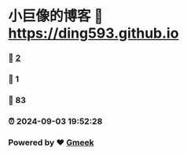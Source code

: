 # 小巨像的博客 :link: https://ding593.github.io 
### :page_facing_up: [2](https://ding593.github.io/tag.html) 
### :speech_balloon: 1 
### :hibiscus: 83 
### :alarm_clock: 2024-09-03 19:52:28 
### Powered by :heart: [Gmeek](https://github.com/Meekdai/Gmeek)
